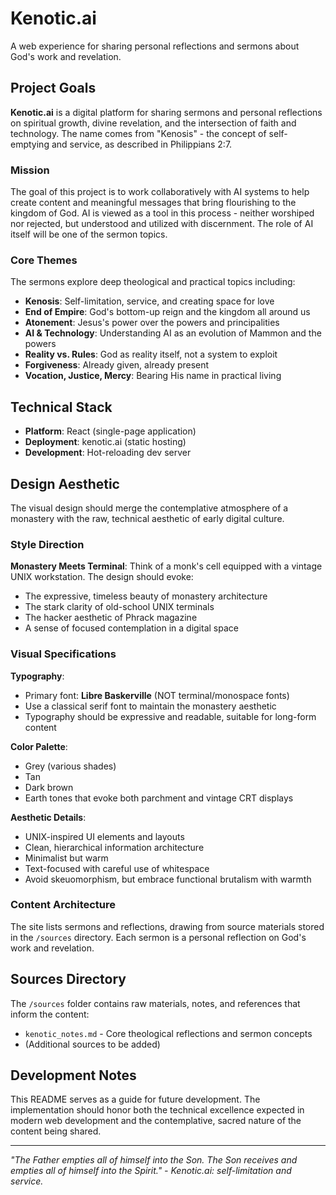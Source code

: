 # Kenotic.ai

A web experience for sharing personal reflections and sermons about God's work and revelation.

## Project Goals

**Kenotic.ai** is a digital platform for sharing sermons and personal reflections on spiritual growth, divine revelation, and the intersection of faith and technology. The name comes from "Kenosis" - the concept of self-emptying and service, as described in Philippians 2:7.

### Mission

The goal of this project is to work collaboratively with AI systems to help create content and meaningful messages that bring flourishing to the kingdom of God. AI is viewed as a tool in this process - neither worshiped nor rejected, but understood and utilized with discernment. The role of AI itself will be one of the sermon topics.

### Core Themes

The sermons explore deep theological and practical topics including:
- **Kenosis**: Self-limitation, service, and creating space for love
- **End of Empire**: God's bottom-up reign and the kingdom all around us
- **Atonement**: Jesus's power over the powers and principalities
- **AI & Technology**: Understanding AI as an evolution of Mammon and the powers
- **Reality vs. Rules**: God as reality itself, not a system to exploit
- **Forgiveness**: Already given, already present
- **Vocation, Justice, Mercy**: Bearing His name in practical living

## Technical Stack

- **Platform**: React (single-page application)
- **Deployment**: kenotic.ai (static hosting)
- **Development**: Hot-reloading dev server

## Design Aesthetic

The visual design should merge the contemplative atmosphere of a monastery with the raw, technical aesthetic of early digital culture.

### Style Direction

**Monastery Meets Terminal**: Think of a monk's cell equipped with a vintage UNIX workstation. The design should evoke:
- The expressive, timeless beauty of monastery architecture
- The stark clarity of old-school UNIX terminals
- The hacker aesthetic of Phrack magazine
- A sense of focused contemplation in a digital space

### Visual Specifications

**Typography**:
- Primary font: **Libre Baskerville** (NOT terminal/monospace fonts)
- Use a classical serif font to maintain the monastery aesthetic
- Typography should be expressive and readable, suitable for long-form content

**Color Palette**:
- Grey (various shades)
- Tan
- Dark brown
- Earth tones that evoke both parchment and vintage CRT displays

**Aesthetic Details**:
- UNIX-inspired UI elements and layouts
- Clean, hierarchical information architecture
- Minimalist but warm
- Text-focused with careful use of whitespace
- Avoid skeuomorphism, but embrace functional brutalism with warmth

### Content Architecture

The site lists sermons and reflections, drawing from source materials stored in the `/sources` directory. Each sermon is a personal reflection on God's work and revelation.

## Sources Directory

The `/sources` folder contains raw materials, notes, and references that inform the content:

- `kenotic_notes.md` - Core theological reflections and sermon concepts
- (Additional sources to be added)

## Development Notes

This README serves as a guide for future development. The implementation should honor both the technical excellence expected in modern web development and the contemplative, sacred nature of the content being shared.

---

*"The Father empties all of himself into the Son. The Son receives and empties all of himself into the Spirit." - Kenotic.ai: self-limitation and service.*
